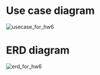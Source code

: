 # Use case diagram
<img src="https://sun9-13.userapi.com/impg/2t5lLHV_Exu28WrBmrM3WdiUdZTmJebx4sVtYw/-wf_MoyEBBU.jpg?size=1161x902&quality=96&sign=33a43809e97f4acbee7aca07c4927b9b&type=album" alt="usecase_for_hw6">

# ERD diagram
<img src="https://sun9-30.userapi.com/impg/Quzqjdxyzc8ItJeNqx1XICHyyiVNcO5tmKHzcw/rxNtG93VSDc.jpg?size=1252x994&quality=96&sign=daea2b05a0d73cf44f8f6daf563dfcd3&type=album" alt="erd_for_hw6">
